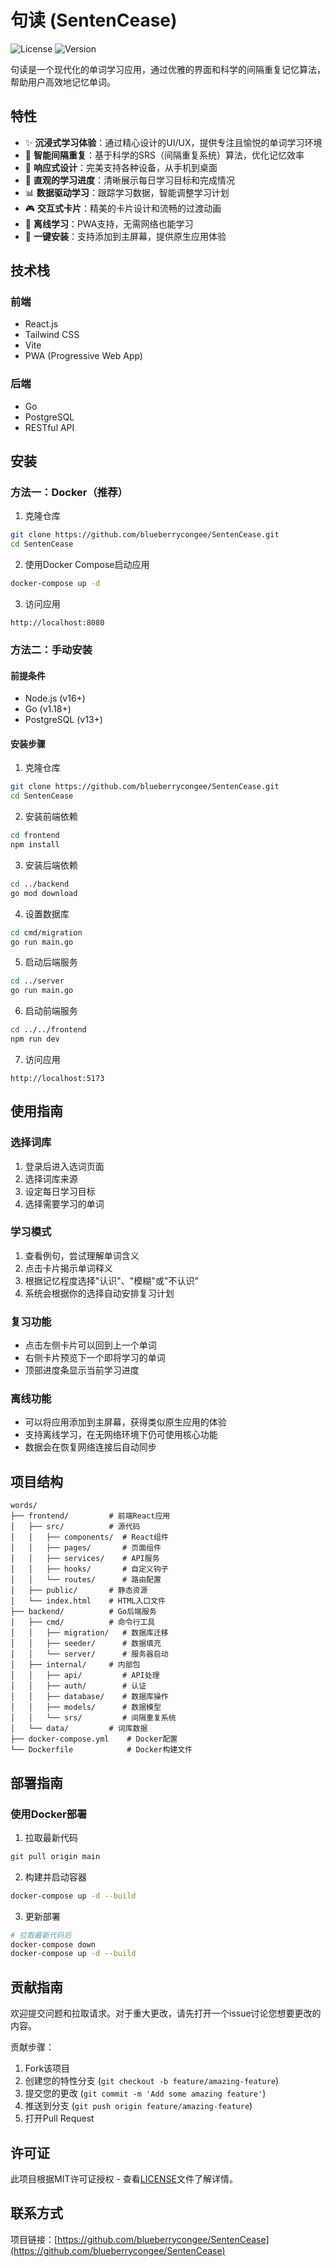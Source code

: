 # 句读 (SentenCease)

![License](https://img.shields.io/badge/license-MIT-blue.svg)
![Version](https://img.shields.io/badge/version-1.0.0-green.svg)

句读是一个现代化的单词学习应用，通过优雅的界面和科学的间隔重复记忆算法，帮助用户高效地记忆单词。

## 特性

- ✨ **沉浸式学习体验**：通过精心设计的UI/UX，提供专注且愉悦的单词学习环境
- 🔄 **智能间隔重复**：基于科学的SRS（间隔重复系统）算法，优化记忆效率
- 📱 **响应式设计**：完美支持各种设备，从手机到桌面
- 🌈 **直观的学习进度**：清晰展示每日学习目标和完成情况
- 📊 **数据驱动学习**：跟踪学习数据，智能调整学习计划
- 🎮 **交互式卡片**：精美的卡片设计和流畅的过渡动画
- 🔌 **离线学习**：PWA支持，无需网络也能学习
- 📲 **一键安装**：支持添加到主屏幕，提供原生应用体验

## 技术栈

### 前端
- React.js
- Tailwind CSS
- Vite
- PWA (Progressive Web App)

### 后端
- Go
- PostgreSQL
- RESTful API

## 安装

### 方法一：Docker（推荐）

1. 克隆仓库
```bash
git clone https://github.com/blueberrycongee/SentenCease.git
cd SentenCease
```

2. 使用Docker Compose启动应用
```bash
docker-compose up -d
```

3. 访问应用
```
http://localhost:8080
```

### 方法二：手动安装

#### 前提条件
- Node.js (v16+)
- Go (v1.18+)
- PostgreSQL (v13+)

#### 安装步骤

1. 克隆仓库
```bash
git clone https://github.com/blueberrycongee/SentenCease.git
cd SentenCease
```

2. 安装前端依赖
```bash
cd frontend
npm install
```

3. 安装后端依赖
```bash
cd ../backend
go mod download
```

4. 设置数据库
```bash
cd cmd/migration
go run main.go
```

5. 启动后端服务
```bash
cd ../server
go run main.go
```

6. 启动前端服务
```bash
cd ../../frontend
npm run dev
```

7. 访问应用
```
http://localhost:5173
```

## 使用指南

### 选择词库
1. 登录后进入选词页面
2. 选择词库来源
3. 设定每日学习目标
4. 选择需要学习的单词

### 学习模式
1. 查看例句，尝试理解单词含义
2. 点击卡片揭示单词释义
3. 根据记忆程度选择"认识"、"模糊"或"不认识"
4. 系统会根据你的选择自动安排复习计划

### 复习功能
- 点击左侧卡片可以回到上一个单词
- 右侧卡片预览下一个即将学习的单词
- 顶部进度条显示当前学习进度

### 离线功能
- 可以将应用添加到主屏幕，获得类似原生应用的体验
- 支持离线学习，在无网络环境下仍可使用核心功能
- 数据会在恢复网络连接后自动同步

## 项目结构

```
words/
├── frontend/         # 前端React应用
│   ├── src/          # 源代码
│   │   ├── components/  # React组件
│   │   ├── pages/       # 页面组件
│   │   ├── services/    # API服务
│   │   ├── hooks/       # 自定义钩子
│   │   └── routes/      # 路由配置
│   ├── public/       # 静态资源
│   └── index.html    # HTML入口文件
├── backend/          # Go后端服务
│   ├── cmd/          # 命令行工具
│   │   ├── migration/   # 数据库迁移
│   │   ├── seeder/      # 数据填充
│   │   └── server/      # 服务器启动
│   ├── internal/     # 内部包
│   │   ├── api/         # API处理
│   │   ├── auth/        # 认证
│   │   ├── database/    # 数据库操作
│   │   ├── models/      # 数据模型
│   │   └── srs/         # 间隔重复系统
│   └── data/         # 词库数据
├── docker-compose.yml    # Docker配置
└── Dockerfile            # Docker构建文件
```

## 部署指南

### 使用Docker部署

1. 拉取最新代码
```bash
git pull origin main
```

2. 构建并启动容器
```bash
docker-compose up -d --build
```

3. 更新部署
```bash
# 拉取最新代码后
docker-compose down
docker-compose up -d --build
```

## 贡献指南

欢迎提交问题和拉取请求。对于重大更改，请先打开一个issue讨论您想要更改的内容。

贡献步骤：

1. Fork该项目
2. 创建您的特性分支 (`git checkout -b feature/amazing-feature`)
3. 提交您的更改 (`git commit -m 'Add some amazing feature'`)
4. 推送到分支 (`git push origin feature/amazing-feature`)
5. 打开Pull Request

## 许可证

此项目根据MIT许可证授权 - 查看[LICENSE](LICENSE)文件了解详情。

## 联系方式

项目链接：[https://github.com/blueberrycongee/SentenCease](https://github.com/blueberrycongee/SentenCease)
